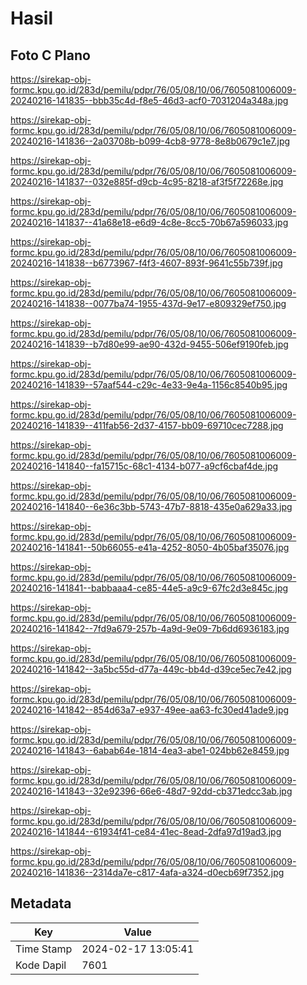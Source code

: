 # Hasil

## Foto C Plano

https://sirekap-obj-formc.kpu.go.id/283d/pemilu/pdpr/76/05/08/10/06/7605081006009-20240216-141835--bbb35c4d-f8e5-46d3-acf0-7031204a348a.jpg

https://sirekap-obj-formc.kpu.go.id/283d/pemilu/pdpr/76/05/08/10/06/7605081006009-20240216-141836--2a03708b-b099-4cb8-9778-8e8b0679c1e7.jpg

https://sirekap-obj-formc.kpu.go.id/283d/pemilu/pdpr/76/05/08/10/06/7605081006009-20240216-141837--032e885f-d9cb-4c95-8218-af3f5f72268e.jpg

https://sirekap-obj-formc.kpu.go.id/283d/pemilu/pdpr/76/05/08/10/06/7605081006009-20240216-141837--41a68e18-e6d9-4c8e-8cc5-70b67a596033.jpg

https://sirekap-obj-formc.kpu.go.id/283d/pemilu/pdpr/76/05/08/10/06/7605081006009-20240216-141838--b6773967-f4f3-4607-893f-9641c55b739f.jpg

https://sirekap-obj-formc.kpu.go.id/283d/pemilu/pdpr/76/05/08/10/06/7605081006009-20240216-141838--0077ba74-1955-437d-9e17-e809329ef750.jpg

https://sirekap-obj-formc.kpu.go.id/283d/pemilu/pdpr/76/05/08/10/06/7605081006009-20240216-141839--b7d80e99-ae90-432d-9455-506ef9190feb.jpg

https://sirekap-obj-formc.kpu.go.id/283d/pemilu/pdpr/76/05/08/10/06/7605081006009-20240216-141839--57aaf544-c29c-4e33-9e4a-1156c8540b95.jpg

https://sirekap-obj-formc.kpu.go.id/283d/pemilu/pdpr/76/05/08/10/06/7605081006009-20240216-141839--411fab56-2d37-4157-bb09-69710cec7288.jpg

https://sirekap-obj-formc.kpu.go.id/283d/pemilu/pdpr/76/05/08/10/06/7605081006009-20240216-141840--fa15715c-68c1-4134-b077-a9cf6cbaf4de.jpg

https://sirekap-obj-formc.kpu.go.id/283d/pemilu/pdpr/76/05/08/10/06/7605081006009-20240216-141840--6e36c3bb-5743-47b7-8818-435e0a629a33.jpg

https://sirekap-obj-formc.kpu.go.id/283d/pemilu/pdpr/76/05/08/10/06/7605081006009-20240216-141841--50b66055-e41a-4252-8050-4b05baf35076.jpg

https://sirekap-obj-formc.kpu.go.id/283d/pemilu/pdpr/76/05/08/10/06/7605081006009-20240216-141841--babbaaa4-ce85-44e5-a9c9-67fc2d3e845c.jpg

https://sirekap-obj-formc.kpu.go.id/283d/pemilu/pdpr/76/05/08/10/06/7605081006009-20240216-141842--7fd9a679-257b-4a9d-9e09-7b6dd6936183.jpg

https://sirekap-obj-formc.kpu.go.id/283d/pemilu/pdpr/76/05/08/10/06/7605081006009-20240216-141842--3a5bc55d-d77a-449c-bb4d-d39ce5ec7e42.jpg

https://sirekap-obj-formc.kpu.go.id/283d/pemilu/pdpr/76/05/08/10/06/7605081006009-20240216-141842--854d63a7-e937-49ee-aa63-fc30ed41ade9.jpg

https://sirekap-obj-formc.kpu.go.id/283d/pemilu/pdpr/76/05/08/10/06/7605081006009-20240216-141843--6abab64e-1814-4ea3-abe1-024bb62e8459.jpg

https://sirekap-obj-formc.kpu.go.id/283d/pemilu/pdpr/76/05/08/10/06/7605081006009-20240216-141843--32e92396-66e6-48d7-92dd-cb371edcc3ab.jpg

https://sirekap-obj-formc.kpu.go.id/283d/pemilu/pdpr/76/05/08/10/06/7605081006009-20240216-141844--61934f41-ce84-41ec-8ead-2dfa97d19ad3.jpg

https://sirekap-obj-formc.kpu.go.id/283d/pemilu/pdpr/76/05/08/10/06/7605081006009-20240216-141836--2314da7e-c817-4afa-a324-d0ecb69f7352.jpg


## Metadata

| Key        | Value               |
| ---------- | ------------------- |
| Time Stamp | 2024-02-17 13:05:41 |
| Kode Dapil | 7601                |



